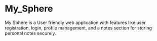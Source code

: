 # My_Sphere
My Sphere is a User friendly web application with features like user registration, login, profile management, and a notes section for storing personal notes securely.
